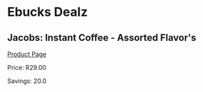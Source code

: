 
# Ebucks Dealz
## Jacobs: Instant Coffee - Assorted Flavor's
[Product Page](https://www.ebucks.com/web/shop/productSelected.do?prodId=380879268&catId=908586136)

Price: R29.00

Savings: 20.0


	
